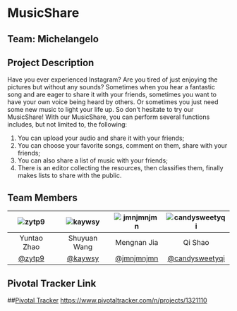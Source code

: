 # MusicShare

## Team: Michelangelo

## Project Description
Have you ever experienced Instagram? Are you tired of just enjoying the pictures but without any sounds?
Sometimes when you hear a fantastic song and are eager to share it with your friends, sometimes you want to have your own voice being heard by others.
Or sometimes you just need some new music to light your life up. So don't hesitate to try our MusicShare!
With our MusicShare, you can perform several functions includes, but not limited to, the following:
1. You can upload your audio and share it with your friends;
2. You can choose your favorite songs, comment on them, share with your friends;
3. You can also share a list of music with your friends;
4. There is an editor collecting the resources, then classifies them, finally makes lists to share with the public.

## Team Members

| ![zytp9](https://media.licdn.com/mpr/mpr/shrink_200_200/p/6/005/083/26c/08e7c30.jpg) | ![kaywsy](https://media.licdn.com/mpr/mpr/shrinknp_200_200/AAEAAQAAAAAAAABqAAAAJDk5YzhkNzQwLTY2MWUtNDBiNC1iYWE4LTA5YTQ3NjkwNDZlNw.jpg) | ![jmnjmnjmn](https://media.licdn.com/mpr/mpr/shrink_200_200/p/7/005/098/35e/35aa40e.jpg) | ![candysweetyqi](https://media.licdn.com/mpr/mpr/shrink_200_200/AAEAAQAAAAAAAAEfAAAAJGIxZmI5NTI1LTZhMDgtNDE3Mi04MzNhLTFiMzI1OTk2MDAzMA.jpg) |
| :------------: | :------------: | :------------: | :------------: |
| Yuntao Zhao | Shuyuan Wang | Mengnan Jia | Qi Shao |
| [@zytp9](https://github.com/zytp9) | [@kaywsy](https://github.com/kaywsy) | [@jmnjmnjmn](https://github.com/jmnjmnjmn) | [@candysweetyqi](https://github.com/candysweetyqi) |

## Pivotal Tracker Link
##<a href="https://www.pivotaltracker.com/n/projects/1321110">Pivotal Tracker</a>
https://www.pivotaltracker.com/n/projects/1321110
